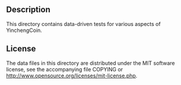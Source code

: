 Description
------------

This directory contains data-driven tests for various aspects of YinchengCoin.

License
--------

The data files in this directory are distributed under the MIT software
license, see the accompanying file COPYING or
http://www.opensource.org/licenses/mit-license.php.

